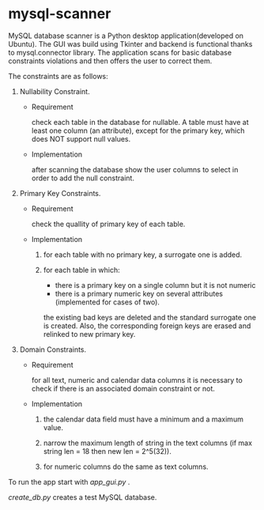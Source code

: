 # mysql-scanner
MySQL database scanner is a Python desktop application(developed on Ubuntu). The GUI was build using Tkinter and backend is functional thanks to mysql.connector library. The application scans for basic database constraints violations and then offers the user to correct them.

The constraints are as follows:

1. Nullability Constraint.

    * Requirement

        check each table in the database for nullable. A table must have at least one column (an attribute), except for the primary key, which does NOT support null values.

    * Implementation

        after scanning the database show the user columns to select in order to add the null constraint.

2. Primary Key Constraints.

    * Requirement

        check the quallity of primary key of each table.
        
    * Implementation
        1. for each table with no primary key, a surrogate one is added.
        2. for each table in which:
            - there is a primary key on a single column but it is not numeric
            - there is a primary numeric key on several attributes (implemented for cases of two).

            the existing bad keys are deleted and the standard surrogate one is created. Also, the corresponding foreign keys are erased and relinked to new primary key.

3. Domain Constraints.

    * Requirement

        for all text, numeric and calendar data columns it is necessary to check if there is an associated domain constraint or not.
    
    * Implementation

        1. the calendar data field must have a minimum and a maximum value.

        2. narrow the maximum length of string in the text columns (if max string len = 18 then new len = 2^5(32)).

        3. for numeric columns do the same as text columns.


To run the app start with _app_gui.py_ .

_create_db.py_ creates a test MySQL database.

